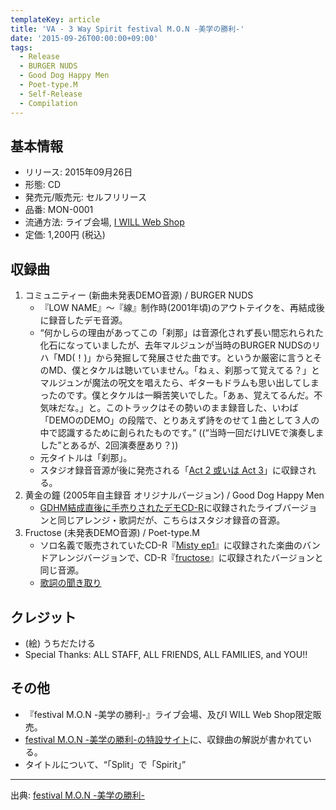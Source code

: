 ```yaml
---
templateKey: article
title: 'VA - 3 Way Spirit festival M.O.N -美学の勝利-'
date: '2015-09-26T00:00:00+09:00'
tags:
  - Release
  - BURGER NUDS
  - Good Dog Happy Men
  - Poet-type.M
  - Self-Release
  - Compilation
---
```

## 基本情報

* リリース: 2015年09月26日
* 形態: CD
* 発売元/販売元: セルフリリース
* 品番: MON-0001
* 流通方法: ライブ会場, [I WILL Web Shop](https://iwm-web.com/items/769)
* 定価: 1,200円 (税込)

## 収録曲

1. コミュニティー (新曲未発表DEMO音源) / BURGER NUDS
   * 『LOW NAME』～『線』制作時(2001年頃)のアウトテイクを、再結成後に録音したデモ音源。
   * <q>何かしらの理由があってこの「刹那」は音源化されず長い間忘れられた化石になっていましたが、去年マルジュンが当時のBURGER NUDSのリハ「MD(！)」から発掘して発展させた曲です。というか厳密に言うとそのMD、僕とタケルは聴いていません。「ねぇ、刹那って覚えてる？」とマルジュンが魔法の呪文を唱えたら、ギターもドラムも思い出してしまったのです。僕とタケルは一瞬苦笑いでした。「あぁ、覚えてるんだ。不気味だな。」と。このトラックはその勢いのまま録音した、いわば「DEMOのDEMO」の段階で、とりあえず詩をのせて１曲として３人の中で認識するために創られたものです。</q> ((<q>当時一回だけLIVEで演奏しました</q>とあるが、2回演奏歴あり？))
   * 元タイトルは「刹那」。
   * スタジオ録音音源が後に発売される「[Act 2 或いは Act 3](/entry/2017/06/07/000000)」に収録される。
1. 黄金の鐘 (2005年自主録音 オリジナルバージョン) / Good Dog Happy Men
   * [GDHM結成直後に手売りされたデモCD-R](/entry/2004/09/09/000000)に収録されたライブバージョンと同じアレンジ・歌詞だが、こちらはスタジオ録音の音源。
1. Fructose (未発表DEMO音源) / Poet-type.M
   * ソロ名義で販売されていたCD-R『[Misty ep1](/entry/2012/04/14/000001)』に収録された楽曲のバンドアレンジバージョンで、CD-R『[fructose](/entry/2012/05/27/000001)』に収録されたバージョンと同じ音源。
   * [歌詞の聞き取り](http://monden-info.hatenablog.com/entry/2012/04/14/000002)

## クレジット

* (絵) うちだたける
* Special Thanks: ALL STAFF, ALL FRIENDS, ALL FAMILIES, and YOU!!

## その他

* 『festival M.O.N -美学の勝利-』ライブ会場、及びI WILL Web Shop限定販売。
* [festival M.O.N -美学の勝利-の特設サイト](http://festival-mon.com/)に、収録曲の解説が書かれている。
* タイトルについて、<q>「Split」で「Spirit」</q>

---

出典: [festival M.O.N -美学の勝利-](http://festival-mon.com/)
